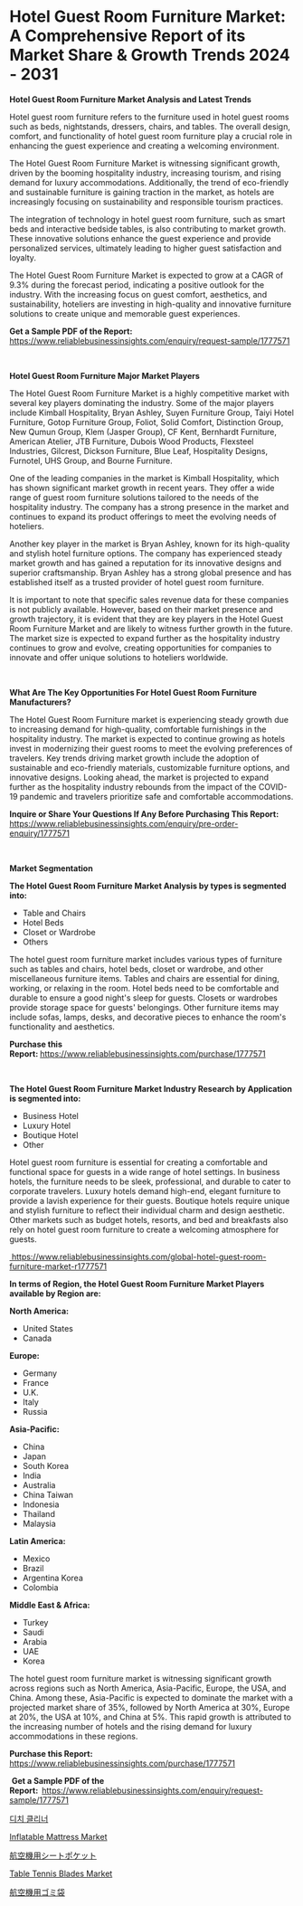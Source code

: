 <p><h1>Hotel Guest Room Furniture Market: A Comprehensive Report of its Market Share & Growth Trends 2024 - 2031</h1></p><p><strong>Hotel Guest Room Furniture Market Analysis and Latest Trends</strong></p>
<p><p>Hotel guest room furniture refers to the furniture used in hotel guest rooms such as beds, nightstands, dressers, chairs, and tables. The overall design, comfort, and functionality of hotel guest room furniture play a crucial role in enhancing the guest experience and creating a welcoming environment.</p><p>The Hotel Guest Room Furniture Market is witnessing significant growth, driven by the booming hospitality industry, increasing tourism, and rising demand for luxury accommodations. Additionally, the trend of eco-friendly and sustainable furniture is gaining traction in the market, as hotels are increasingly focusing on sustainability and responsible tourism practices.</p><p>The integration of technology in hotel guest room furniture, such as smart beds and interactive bedside tables, is also contributing to market growth. These innovative solutions enhance the guest experience and provide personalized services, ultimately leading to higher guest satisfaction and loyalty.</p><p>The Hotel Guest Room Furniture Market is expected to grow at a CAGR of 9.3% during the forecast period, indicating a positive outlook for the industry. With the increasing focus on guest comfort, aesthetics, and sustainability, hoteliers are investing in high-quality and innovative furniture solutions to create unique and memorable guest experiences.</p></p>
<p><strong>Get a Sample PDF of the Report:&nbsp;</strong> <a href="https://www.reliablebusinessinsights.com/enquiry/request-sample/1777571">https://www.reliablebusinessinsights.com/enquiry/request-sample/1777571</a></p>
<p>&nbsp;</p>
<p><strong>Hotel Guest Room Furniture Major Market Players</strong></p>
<p><p>The Hotel Guest Room Furniture Market is a highly competitive market with several key players dominating the industry. Some of the major players include Kimball Hospitality, Bryan Ashley, Suyen Furniture Group, Taiyi Hotel Furniture, Gotop Furniture Group, Foliot, Solid Comfort, Distinction Group, New Qumun Group, Klem (Jasper Group), CF Kent, Bernhardt Furniture, American Atelier, JTB Furniture, Dubois Wood Products, Flexsteel Industries, Gilcrest, Dickson Furniture, Blue Leaf, Hospitality Designs, Furnotel, UHS Group, and Bourne Furniture.</p><p>One of the leading companies in the market is Kimball Hospitality, which has shown significant market growth in recent years. They offer a wide range of guest room furniture solutions tailored to the needs of the hospitality industry. The company has a strong presence in the market and continues to expand its product offerings to meet the evolving needs of hoteliers.</p><p>Another key player in the market is Bryan Ashley, known for its high-quality and stylish hotel furniture options. The company has experienced steady market growth and has gained a reputation for its innovative designs and superior craftsmanship. Bryan Ashley has a strong global presence and has established itself as a trusted provider of hotel guest room furniture.</p><p>It is important to note that specific sales revenue data for these companies is not publicly available. However, based on their market presence and growth trajectory, it is evident that they are key players in the Hotel Guest Room Furniture Market and are likely to witness further growth in the future. The market size is expected to expand further as the hospitality industry continues to grow and evolve, creating opportunities for companies to innovate and offer unique solutions to hoteliers worldwide.</p></p>
<p>&nbsp;</p>
<p><strong>What Are The Key Opportunities For Hotel Guest Room Furniture Manufacturers?</strong></p>
<p><p>The Hotel Guest Room Furniture market is experiencing steady growth due to increasing demand for high-quality, comfortable furnishings in the hospitality industry. The market is expected to continue growing as hotels invest in modernizing their guest rooms to meet the evolving preferences of travelers. Key trends driving market growth include the adoption of sustainable and eco-friendly materials, customizable furniture options, and innovative designs. Looking ahead, the market is projected to expand further as the hospitality industry rebounds from the impact of the COVID-19 pandemic and travelers prioritize safe and comfortable accommodations.</p></p>
<p><strong>Inquire or Share Your Questions If Any Before Purchasing This Report:</strong> <a href="https://www.reliablebusinessinsights.com/enquiry/pre-order-enquiry/1777571">https://www.reliablebusinessinsights.com/enquiry/pre-order-enquiry/1777571</a></p>
<p>&nbsp;</p>
<p><strong>Market Segmentation</strong></p>
<p><strong>The Hotel Guest Room Furniture Market Analysis by types is segmented into:</strong></p>
<p><ul><li>Table and Chairs</li><li>Hotel Beds</li><li>Closet or Wardrobe</li><li>Others</li></ul></p>
<p><p>The hotel guest room furniture market includes various types of furniture such as tables and chairs, hotel beds, closet or wardrobe, and other miscellaneous furniture items. Tables and chairs are essential for dining, working, or relaxing in the room. Hotel beds need to be comfortable and durable to ensure a good night's sleep for guests. Closets or wardrobes provide storage space for guests' belongings. Other furniture items may include sofas, lamps, desks, and decorative pieces to enhance the room's functionality and aesthetics.</p></p>
<p><strong>Purchase this Report:&nbsp;</strong><a href="https://www.reliablebusinessinsights.com/purchase/1777571">https://www.reliablebusinessinsights.com/purchase/1777571</a></p>
<p>&nbsp;</p>
<p><strong>The Hotel Guest Room Furniture Market Industry Research by Application is segmented into:</strong></p>
<p><ul><li>Business Hotel</li><li>Luxury Hotel</li><li>Boutique Hotel</li><li>Other</li></ul></p>
<p><p>Hotel guest room furniture is essential for creating a comfortable and functional space for guests in a wide range of hotel settings. In business hotels, the furniture needs to be sleek, professional, and durable to cater to corporate travelers. Luxury hotels demand high-end, elegant furniture to provide a lavish experience for their guests. Boutique hotels require unique and stylish furniture to reflect their individual charm and design aesthetic. Other markets such as budget hotels, resorts, and bed and breakfasts also rely on hotel guest room furniture to create a welcoming atmosphere for guests.</p></p>
<p><a href="https://www.reliablebusinessinsights.com/global-hotel-guest-room-furniture-market-r1777571">&nbsp;https://www.reliablebusinessinsights.com/global-hotel-guest-room-furniture-market-r1777571</a></p>
<p><strong>In terms of Region, the Hotel Guest Room Furniture Market Players available by Region are:</strong></p>
<p>
    <p> <strong> North America: </strong>
        <ul>
            <li>United States</li>
            <li>Canada</li>
        </ul>
        </p> 
    <p> <strong> Europe: </strong>
        <ul>
            <li>Germany</li>
            <li>France</li>
            <li>U.K.</li>
            <li>Italy</li>
            <li>Russia</li>
        </ul>
        </p> 
    <p> <strong> Asia-Pacific: </strong>
        <ul>
            <li>China</li>
            <li>Japan</li>
            <li>South Korea</li>
            <li>India</li>
            <li>Australia</li>
            <li>China Taiwan</li>
            <li>Indonesia</li>
            <li>Thailand</li>
            <li>Malaysia</li>
        </ul>
        </p> 
    <p> <strong> Latin America: </strong>
        <ul>
            <li>Mexico</li>
            <li>Brazil</li>
            <li>Argentina Korea</li>
            <li>Colombia</li>
        </ul>
        </p> 
    <p> <strong> Middle East & Africa: </strong>
        <ul>
            <li>Turkey</li>
            <li>Saudi</li>
            <li>Arabia</li>
            <li>UAE</li>
            <li>Korea</li>
        </ul>
    </p>
    </p>
<p><p>The hotel guest room furniture market is witnessing significant growth across regions such as North America, Asia-Pacific, Europe, the USA, and China. Among these, Asia-Pacific is expected to dominate the market with a projected market share of 35%, followed by North America at 30%, Europe at 20%, the USA at 10%, and China at 5%. This rapid growth is attributed to the increasing number of hotels and the rising demand for luxury accommodations in these regions.</p></p>
<p><strong>Purchase this Report: </strong><a href="https://www.reliablebusinessinsights.com/purchase/1777571">https://www.reliablebusinessinsights.com/purchase/1777571</a></p>
<p>&nbsp;<strong>Get a Sample PDF of the Report:&nbsp;&nbsp;</strong><a href="https://www.reliablebusinessinsights.com/enquiry/request-sample/1777571">https://www.reliablebusinessinsights.com/enquiry/request-sample/1777571</a></p>
<p><strong></strong></p>
<p><p><a href="https://github.com/emakpiahsopiah/Market-Research-Report-List-1/blob/main/8625104148466.md">디치 클리너</a></p><p><a href="https://github.com/yazulaeha/Market-Research-Report-List-1/blob/main/inflatable-mattress-market.md">Inflatable Mattress Market</a></p><p><a href="https://github.com/avwofrml53535/Market-Research-Report-List-2/blob/main/5308785140586.md">航空機用シートポケット</a></p><p><a href="https://github.com/fkhcgcyl33/Market-Research-Report-List-1/blob/main/table-tennis-blades-market.md">Table Tennis Blades Market</a></p><p><a href="https://github.com/JanickJohns/Market-Research-Report-List-1/blob/main/2350620140585.md">航空機用ゴミ袋</a></p></p>